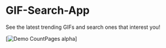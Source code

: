 # GIF-Search-App
See the latest trending GIFs and search ones that interest you! 

[![Demo CountPages alpha](https://j.gifs.com/86zwZl.gif)]
